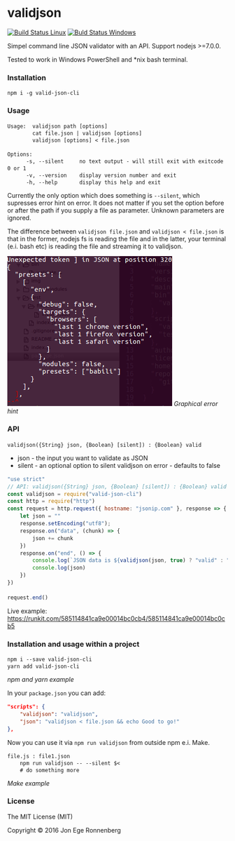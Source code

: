 validjson
=========
[![Build Status Linux](https://travis-ci.org/dotnetCarpenter/validate-json.svg?branch=master)](https://travis-ci.org/dotnetCarpenter/validate-json)
[![Buld Status Windows](https://ci.appveyor.com/api/projects/status/mvp3262p1qwj2hlx/branch/master?svg=true)](https://ci.appveyor.com/project/dotnetCarpenter/validate-json/)


Simpel command line JSON validator with an API. Support nodejs >=7.0.0.

Tested to work in Windows PowerShell and *nix bash terminal.


### Installation ###

```
npm i -g valid-json-cli
```


### Usage ###

```
Usage:  validjson path [options]
        cat file.json | validjson [options]
        validjson [options] < file.json

Options:
      -s, --silent     no text output - will still exit with exitcode 0 or 1
      -v, --version    display version number and exit
      -h, --help       display this help and exit
```

Currently the only option which does something is `--silent`, which supresses error hint
on error. It does not matter if you set the option before or after the path if you
supply a file as parameter. Unknown parameters are ignored.

The difference between `validjson file.json` and `validjson < file.json` is that
in the former, nodejs fs is reading the file and
in the latter, your terminal (e.i. bash etc) is reading the file and streaming it to validjson.


![displays errors in color on the command line](img/Screenshot_from_version_1.1.1.png "Graphical error hint")
_Graphical error hint_

### API ###

`validjson({String} json, {Boolean} [silent]) : {Boolean} valid`

+ json - the input you want to validate as JSON
+ silent - an optional option to silent validjson on error - defaults to false


```js
"use strict"
// API: validjson({String} json, {Boolean} [silent]) : {Boolean} valid
const validjson = require("valid-json-cli")
const http = require("http")
const request = http.request({ hostname: "jsonip.com" }, response => {
    let json = ""
    response.setEncoding("utf8");
    response.on("data", (chunk) => {
        json += chunk
    })
    response.on("end", () => {
        console.log(`JSON data is ${validjson(json, true) ? "valid" : "invalid"}`)
        console.log(json)
    })
})

request.end()
```
Live example: https://runkit.com/585114841ca9e00014bc0cb4/585114841ca9e00014bc0cb5

### Installation and usage within a project ###

```
npm i --save valid-json-cli
yarn add valid-json-cli
```
_npm and yarn example_

In your `package.json` you can add:

```json
"scripts": {
    "validjson": "validjson",
    "json": "validjson < file.json && echo Good to go!"
},
```

Now you can use it via `npm run validjson` from outside npm e.i. Make.

```make
file.js : file1.json
    npm run validjson -- --silent $<
    # do something more
```
_Make example_

### License ###

The MIT License (MIT)

Copyright © 2016 Jon Ege Ronnenberg
